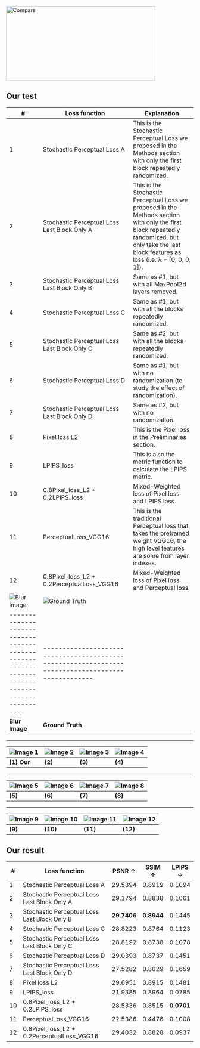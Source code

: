  <img src="https://github.com/user-attachments/assets/1db0f2c4-37bb-4d38-ae97-2cb0be880b39" alt="Compare" width="400" height="200">
 
## Our test
| #  | Loss function                                      | Explanation                                                                                                                                                      |
|----|---------------------------------------------------|------------------------------------------------------------------------------------------------------------------------------------------------------------------|
| 1  | Stochastic Perceptual Loss A                     | This is the Stochastic Perceptual Loss we proposed in the Methods section with only the first block repeatedly randomized.                                        |
| 2  | Stochastic Perceptual Loss Last Block Only A      | This is the Stochastic Perceptual Loss we proposed in the Methods section with only the first block repeatedly randomized, but only take the last block features as loss (i.e. λ = [0, 0, 0, 1]). |
| 3  | Stochastic Perceptual Loss Last Block Only B      | Same as #1, but with all MaxPool2d layers removed.                                                                                                              |
| 4  | Stochastic Perceptual Loss C                     | Same as #1, but with all the blocks repeatedly randomized.                                                                                                      |
| 5  | Stochastic Perceptual Loss Last Block Only C      | Same as #2, but with all the blocks repeatedly randomized.                                                                                                      |
| 6  | Stochastic Perceptual Loss D                     | Same as #1, but with no randomization (to study the effect of randomization).                                                                                   |
| 7  | Stochastic Perceptual Loss Last Block Only D      | Same as #2, but with no randomization.                                                                                                                           |
| 8  | Pixel loss L2                                    | This is the Pixel loss in the Preliminaries section.                                                                                                            |
| 9  | LPIPS_loss                                       | This is also the metric function to calculate the LPIPS metric.                                                                                                 |
| 10 | 0.8Pixel_loss_L2 + 0.2LPIPS_loss                 | Mixed-Weighted loss of Pixel loss and LPIPS loss.                                                                                                               |
| 11 | PerceptualLoss_VGG16                             | This is the traditional Perceptual loss that takes the pretrained weight VGG16, the high level features are some from layer indexes.                  |
| 12 | 0.8Pixel_loss_L2 + 0.2PerceptualLoss_VGG16       | Mixed-Weighted loss of Pixel loss and Perceptual loss.                                                                              |
| ![Blur Image](https://github.com/user-attachments/assets/2f19b5b1-8481-43fe-87f8-87e8aac5b12b) | ![Ground Truth](https://github.com/user-attachments/assets/dd635e1d-9248-4e9d-aa5a-69ba940d1cdc) |
|-----------------------------------------------------------------------------------------------|-------------------------------------------------------------------------------------------------|
| **Blur Image**                                                                                 | **Ground Truth**                                                                                 |

---

| ![Image 1](https://github.com/user-attachments/assets/dd635e1d-9248-4e9d-aa5a-69ba940d1cdc) | ![Image 2](https://github.com/user-attachments/assets/39905bd5-79ca-486d-a730-bf3631e78cc4) | ![Image 3](https://github.com/user-attachments/assets/959e8fb6-160a-4268-976a-fdd50d16f297) | ![Image 4](https://github.com/user-attachments/assets/0fb46758-5130-4460-ac90-5371f1f6d02f) |
|------------------------------------------------------------------------------------------------|-------------------------------------------------------------------------------------------------|--------------------------------------------------------------------------------------------------|----------------------------------------------------------------------------------------------------|
| **(1) Our**                                                                                     | **(2)**                                                                                           | **(3)**                                                                                           | **(4)**                                                                                             |

---

| ![Image 5](https://github.com/user-attachments/assets/b71a0338-defb-4157-8021-911493893150) | ![Image 6](https://github.com/user-attachments/assets/41c8bd4e-ab84-41f3-a94e-54eb3807a32b) | ![Image 7](https://github.com/user-attachments/assets/468c6e47-ab41-4218-8896-1df11a58d753) | ![Image 8](https://github.com/user-attachments/assets/4b28cdd0-7773-49ff-9d54-7073b0485ee2) |
|------------------------------------------------------------------------------------------------|-------------------------------------------------------------------------------------------------|-------------------------------------------------------------------------------------------------|---------------------------------------------------------------------------------------------------|
| **(5)**                                                                                         | **(6)**                                                                                           | **(7)**                                                                                           | **(8)**                                                                                             |

---

| ![Image 9](https://github.com/user-attachments/assets/b0eae76c-4b71-4cef-a39b-29733ba01dce) | ![Image 10](https://github.com/user-attachments/assets/ed372f3f-a490-4861-9c8d-f22478b025f9) | ![Image 11](https://github.com/user-attachments/assets/5ba1c0d0-3496-4a0c-8143-0ecf4db9d77c) | ![Image 12](https://github.com/user-attachments/assets/a5a4d349-ca45-45ee-9099-ab098be1dc67) |
|------------------------------------------------------------------------------------------------|-------------------------------------------------------------------------------------------------|-------------------------------------------------------------------------------------------------|--------------------------------------------------------------------------------------------------|
| **(9)**                                                                                         | **(10)**                                                                                          | **(11)**                                                                                          | **(12)**                                                                                            |

## Our result
| #  | Loss function                                      | PSNR ↑  | SSIM ↑  | LPIPS ↓  |
|----|---------------------------------------------------|---------|---------|----------|
| 1  | Stochastic Perceptual Loss A                     | 29.5394 | 0.8919  | 0.1094   |
| 2  | Stochastic Perceptual Loss Last Block Only A      | 29.1794 | 0.8838  | 0.1061   |
| 3  | Stochastic Perceptual Loss Last Block Only B      | **29.7406** | **0.8944** | 0.1445   |
| 4  | Stochastic Perceptual Loss C                     | 28.8223 | 0.8764  | 0.1123   |
| 5  | Stochastic Perceptual Loss Last Block Only C      | 28.8192 | 0.8738  | 0.1078   |
| 6  | Stochastic Perceptual Loss D                     | 29.0393 | 0.8737  | 0.1451   |
| 7  | Stochastic Perceptual Loss Last Block Only D      | 27.5282 | 0.8029  | 0.1659   |
| 8  | Pixel loss L2                                    | 29.6951 | 0.8915  | 0.1481   |
| 9  | LPIPS_loss                                       | 21.9385 | 0.3964  | 0.0785   |
| 10 | 0.8Pixel_loss_L2 + 0.2LPIPS_loss                 | 28.5336 | 0.8515  | **0.0701**|
| 11 | PerceptualLoss_VGG16                             | 22.5386 | 0.4476  | 0.1008   |
| 12 | 0.8Pixel_loss_L2 + 0.2PerceptualLoss_VGG16       | 29.4032 | 0.8828  | 0.0937   |

